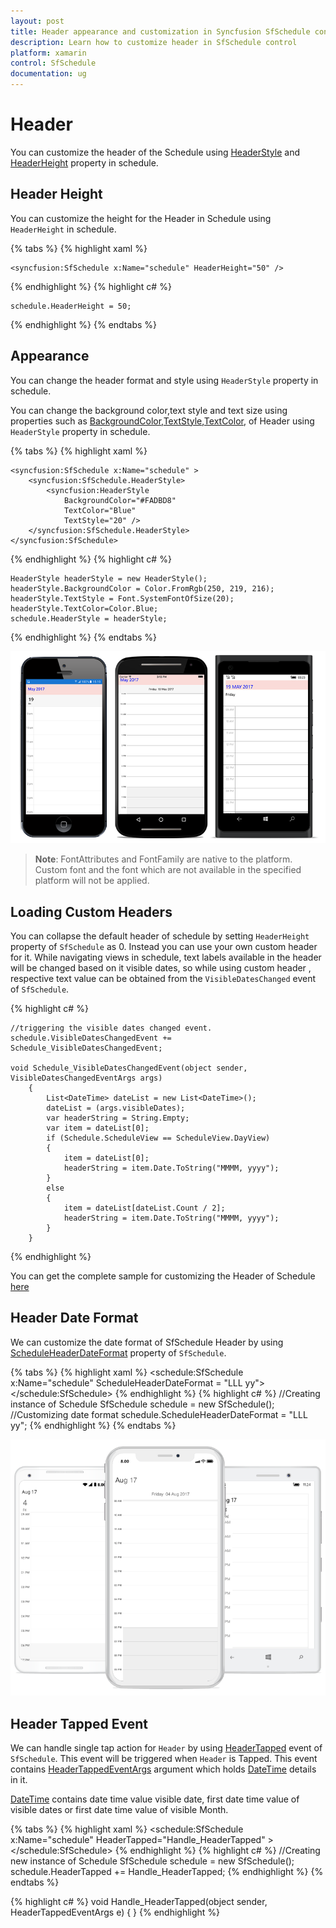 ```yaml
---     
layout: post     
title: Header appearance and customization in Syncfusion SfSchedule control for Xamarin.Forms     
description: Learn how to customize header in SfSchedule control 
platform: xamarin    
control: SfSchedule     
documentation: ug   
---  
```


# Header

You can customize the header of the Schedule using [HeaderStyle](http://help.syncfusion.com/cr/cref_files/xamarin/sfschedule/Syncfusion.SfSchedule.XForms~Syncfusion.SfSchedule.XForms.HeaderStyle.html) and [HeaderHeight](http://help.syncfusion.com/cr/cref_files/xamarin/sfschedule/Syncfusion.SfSchedule.XForms~Syncfusion.SfSchedule.XForms.SfSchedule~HeaderHeightProperty.html) property in schedule.

## Header Height

You can customize the height for the Header in Schedule using `HeaderHeight` in schedule.

{% tabs %} 
{% highlight xaml %}
        
    <syncfusion:SfSchedule x:Name="schedule" HeaderHeight="50" />

{% endhighlight %} 
{% highlight c# %}

	schedule.HeaderHeight = 50;

{% endhighlight %}
{% endtabs %} 

## Appearance

You can change the header format and style using `HeaderStyle` property in schedule.

You can change the background color,text style and text size using properties such as [BackgroundColor](http://help.syncfusion.com/cr/cref_files/xamarin/sfschedule/Syncfusion.SfSchedule.XForms~Syncfusion.SfSchedule.XForms.HeaderStyle~BackgroundColorProperty.html),[TextStyle](http://help.syncfusion.com/cr/cref_files/xamarin/sfschedule/Syncfusion.SfSchedule.XForms~Syncfusion.SfSchedule.XForms.HeaderStyle~TextStyleProperty.html),[TextColor](http://help.syncfusion.com/cr/cref_files/xamarin/sfschedule/Syncfusion.SfSchedule.XForms~Syncfusion.SfSchedule.XForms.HeaderStyle~TextColorProperty.html), of Header using `HeaderStyle` property in schedule.

{% tabs %} 
{% highlight xaml %}

    <syncfusion:SfSchedule x:Name="schedule" >
		<syncfusion:SfSchedule.HeaderStyle>
			<syncfusion:HeaderStyle
				BackgroundColor="#FADBD8" 
				TextColor="Blue" 
				TextStyle="20" />
		</syncfusion:SfSchedule.HeaderStyle>
	</syncfusion:SfSchedule>

{% endhighlight %}
{% highlight c# %}

	HeaderStyle headerStyle = new HeaderStyle();
	headerStyle.BackgroundColor = Color.FromRgb(250, 219, 216);
	headerStyle.TextStyle = Font.SystemFontOfSize(20);
	headerStyle.TextColor=Color.Blue;
	schedule.HeaderStyle = headerStyle;

{% endhighlight %}
{% endtabs %} 

![](Header_images/HeaderStyle.png) 

>**Note**:  FontAttributes and FontFamily are native to the  platform. Custom font and the font which are not available in the specified platform will not be applied.

## Loading Custom Headers

You can collapse the default header of schedule by setting `HeaderHeight` property of `SfSchedule` as 0. Instead you can use your own custom header for it. While navigating views in schedule, text labels available in the header will be changed based on it visible dates, so while using custom header , respective text value can be obtained from the `VisibleDatesChanged` event of `SfSchedule`.

{% highlight c# %}
    
    //triggering the visible dates changed event.
    schedule.VisibleDatesChangedEvent += Schedule_VisibleDatesChangedEvent;
    
    void Schedule_VisibleDatesChangedEvent(object sender, VisibleDatesChangedEventArgs args)
        {
            List<DateTime> dateList = new List<DateTime>();
            dateList = (args.visibleDates);
			var headerString = String.Empty;
            var item = dateList[0];
			if (Schedule.ScheduleView == ScheduleView.DayView)
			{
				item = dateList[0];
				headerString = item.Date.ToString("MMMM, yyyy");
			}
			else
			{
				item = dateList[dateList.Count / 2];
				headerString = item.Date.ToString("MMMM, yyyy");
			}
        }

{% endhighlight %}

You can get the complete sample for customizing the Header of Schedule [here](http://www.syncfusion.com/downloads/support/directtrac/general/ze/Header_Sample-1251673941.zip)

## Header Date Format

We can customize the date format of SfSchedule Header by using [ScheduleHeaderDateFormat](http://help.syncfusion.com/cr/cref_files/xamarin/sfschedule/Syncfusion.SfSchedule.XForms~Syncfusion.SfSchedule.XForms.SfSchedule~ScheduleHeaderDateFormat.html) property of `SfSchedule`.

{% tabs %}
{% highlight xaml %}
<schedule:SfSchedule x:Name="schedule"
                                     ScheduleHeaderDateFormat = "LLL yy">
</schedule:SfSchedule>
{% endhighlight %}
{% highlight c# %}
//Creating instance of Schedule
SfSchedule schedule = new SfSchedule();
//Customizing date format
schedule.ScheduleHeaderDateFormat = "LLL yy";
{% endhighlight %}
{% endtabs %}

![](Header_images/HeaderDateFormat.png)

## Header Tapped Event

We can handle single tap action for `Header` by using [HeaderTapped](http://help.syncfusion.com/cr/cref_files/xamarin/sfschedule/Syncfusion.SfSchedule.XForms~Syncfusion.SfSchedule.XForms.SfSchedule~HeaderTapped_EV.html) event of `SfSchedule`. This event will be triggered when `Header` is Tapped. This event contains [HeaderTappedEventArgs](http://help.syncfusion.com/cr/cref_files/xamarin/sfschedule/Syncfusion.SfSchedule.XForms~Syncfusion.SfSchedule.XForms.HeaderTappedEventArgs.html) argument which holds [DateTime](https://help.syncfusion.com/cr/cref_files/xamarin/sfschedule/Syncfusion.SfSchedule.XForms~Syncfusion.SfSchedule.XForms.CellTappedEventArgs~Datetime.html) details in it.

[DateTime](https://help.syncfusion.com/cr/cref_files/xamarin/sfschedule/Syncfusion.SfSchedule.XForms~Syncfusion.SfSchedule.XForms.CellTappedEventArgs~Datetime.html) contains date time value visible date, first date time value of visible dates or first date time value of visible Month. 

{% tabs %}
{% highlight xaml %}
<schedule:SfSchedule x:Name="schedule"
                                     HeaderTapped="Handle_HeaderTapped" >
</schedule:SfSchedule>
{% endhighlight %}
{% highlight c# %}
//Creating  new instance of Schedule
SfSchedule schedule = new SfSchedule();
schedule.HeaderTapped += Handle_HeaderTapped;
{% endhighlight %}
{% endtabs %}

{% highlight c# %}
void Handle_HeaderTapped(object sender, HeaderTappedEventArgs e)
{
}
{% endhighlight %}
